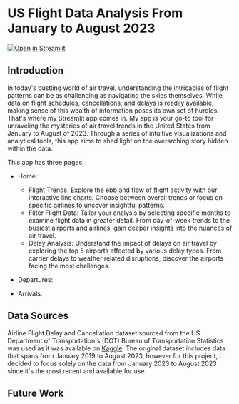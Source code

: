 # US Flight Data Analysis From January to August 2023
[![Open in Streamlit](https://static.streamlit.io/badges/streamlit_badge_black_white.svg)](https://us-flight-delay-analysis-twjtaq58hmjcuh6aptdaxc.streamlit.app/)

## Introduction
In today's bustling world of air travel, understanding the intricacies of flight patterns can be as challenging as navigating the skies themselves. While data on flight schedules, cancellations, and delays is readily available, making sense of this wealth of information poses its own set of hurdles. That's where my Streamlit app comes in. My app is your go-to tool for unraveling the mysteries of air travel trends in the United States from January to August of 2023. Through a series of intuitive visualizations and analytical tools, this app aims to shed light on the overarching story hidden within the data.

This app has three pages:
* Home:
    * Flight Trends: Explore the ebb and flow of flight activity with our interactive line charts. Choose between overall trends or focus on specific airlines to 
      uncover insightful patterns.
    * Filter Flight Data: Tailor your analysis by selecting specific months to examine flight data in greater detail. From day-of-week trends to the busiest 
      airports and airlines, gain deeper insights into the nuances of air travel.
    * Delay Analysis: Understand the impact of delays on air travel by exploring the top 5 airports affected by various delay types. From carrier delays to weather 
      related disruptions, discover the airports facing the most challenges.

* Departures:
* Arrivals:

## Data Sources
Airline Flight Delay and Cancellation dataset sourced from the US Department of Transportation's (DOT) Bureau of Transportation Statistics was used as it was available on [Kaggle](https://www.kaggle.com/datasets/patrickzel/flight-delay-and-cancellation-dataset-2019-2023/data). The original dataset includes data that spans from January 2019 to August 2023, however for this project, I decided to focus solely on the data from January 2023 to August 2023 since it's the most recent and available for use. 


## Future Work
